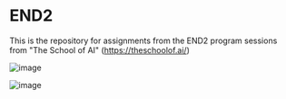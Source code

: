 # END2

This is the repository for assignments from the END2 program sessions from "The School of AI" (https://theschoolof.ai/)

![image](https://user-images.githubusercontent.com/65642947/119259026-e6452f80-bbe9-11eb-93d9-ccbfd8f02052.png)

![image](https://user-images.githubusercontent.com/65642947/119259067-15f43780-bbea-11eb-8d1d-3c320bb3244d.png)


